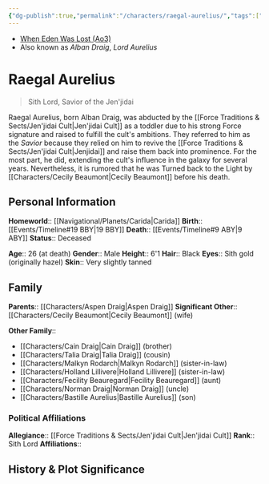 ```yaml
---
{"dg-publish":true,"permalink":"/characters/raegal-aurelius/","tags":["darksider","jenjidai","forcesensitive","unfinished"],"noteIcon":"saber1"}
---
```


- [When Eden Was Lost (Ao3)](https://archiveofourown.org/works/19334440/chapters/45992584)
- Also known as *Alban Draig*, *Lord Aurelius*
# Raegal Aurelius
>Sith Lord, Savior of the Jen'jidai

Raegal Aurelius, born Alban Draig, was abducted by the [[Force Traditions & Sects/Jen'jidai Cult\|Jen'jidai Cult]] as a toddler due to his strong Force signature and raised to fulfill the cult's ambitions. They referred to him as the *Savior* because they relied on him to revive the [[Force Traditions & Sects/Jen'jidai Cult\|Jenjidai]] and raise them back into prominence. For the most part, he did, extending the cult's influence in the galaxy for several years. Nevertheless, it is rumored that he was Turned back to the Light by [[Characters/Cecily Beaumont\|Cecily Beaumont]] before his death. 
## Personal Information

**Homeworld**::  [[Navigational/Planets/Carida\|Carida]]
**Birth**::  [[Events/Timeline#19 BBY\|19 BBY]]
**Death**::  [[Events/Timeline#9 ABY\|9 ABY]]
**Status**::  Deceased

**Age**::  26 (at death)
**Gender**::  Male
**Height**::  6'1
**Hair**::  Black
**Eyes**::  Sith gold (originally hazel)
**Skin**::  Very slightly tanned
## Family

**Parents**::  [[Characters/Aspen Draig\|Aspen Draig]]
**Significant Other**::  [[Characters/Cecily Beaumont\|Cecily Beaumont]] (wife)

**Other Family**::
- [[Characters/Cain Draig\|Cain Draig]] (brother)
- [[Characters/Talia Draig\|Talia Draig]] (cousin)
- [[Characters/Malkyn Rodarch\|Malkyn Rodarch]] (sister-in-law)
- [[Characters/Holland Lillivere\|Holland Lillivere]] (sister-in-law)
- [[Characters/Fecility Beauregard\|Fecility Beauregard]] (aunt)
- [[Characters/Norman Draig\|Norman Draig]] (uncle)
- [[Characters/Bastille Aurelius\|Bastille Aurelius]] (son)

### Political Affiliations

**Allegiance**:: [[Force Traditions & Sects/Jen'jidai Cult\|Jen'jidai Cult]]
**Rank**::  Sith Lord
**Affiliations**:: 
## History & Plot Significance

